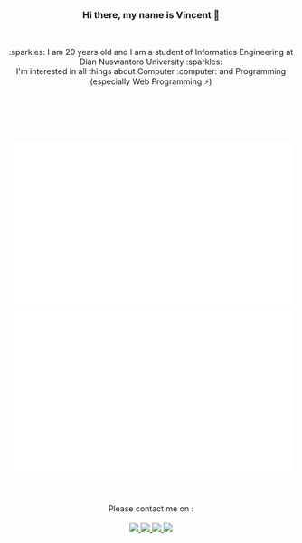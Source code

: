 <br>

<h3 align="center">Hi there, my name is Vincent 👋</h3>
<br>
<p align="center">
  :sparkles: I am 20 years old and I am a student of Informatics Engineering at Dian Nuswantoro University :sparkles:
  <br>
  I'm interested in all things about Computer :computer: and Programming (especially Web Programming ⚡)
</p>
  
<br>

## ##
<br>
<p align="center">
  <img src="https://raw.githubusercontent.com/vincentmoel/github-stats-transparent/output/generated/overview.svg" />
  <img src="https://raw.githubusercontent.com/vincentmoel/github-stats-transparent/output/generated/languages.svg" />
</p>

## ##


<br>

<div align="center">
  <div align="center">
    Please contact me on :
  </div>
  
  <br>
  
  <a href="https://www.linkedin.com/in/vincentmoeljopranoto/" >
    <img src="https://img.icons8.com/color/48/000000/linkedin.png"/>
  </a>

  <a href="https://www.instagram.com/vincent.moel/">
    <img src="https://img.icons8.com/fluency/48/000000/instagram-new.png" />
  </a>

  <a href="mailto:vincentmoeljopranoto@gmail.com">
    <img src="https://img.icons8.com/color/48/000000/gmail-new.png" />
  </a>
  
  <a href="https://wa.me/6285163121059">
    <img src="https://img.icons8.com/color/48/000000/whatsapp--v1.png"/>
  </a>
</div>

<br>
